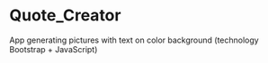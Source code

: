 # Quote_Creator
App generating pictures with text on color background (technology Bootstrap + JavaScript)

